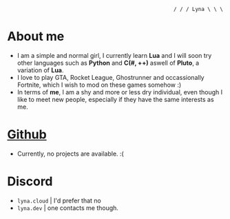                                                           / / / Lyna \ \ \
# About me
- I am a simple and normal girl, I currently learn **Lua** and I will soon try other languages such as **Python** and **C(#, ++)** aswell of **Pluto**, a variation of **Lua**.
- I love to play GTA, Rocket League, Ghostrunner and occassionally Fortnite, which I wish to mod on these games somehow :)
- In terms of **me**, I am a shy and more or less dry individual, even though I like to meet new people, especially if they have the same interests as me.

# [Github](https://github.com/ScriptHost)
  - Currently, no projects are available. :(

# Discord
- `lyna.cloud` | I'd prefer that no
- `lyna.dev`   | one contacts me though.
